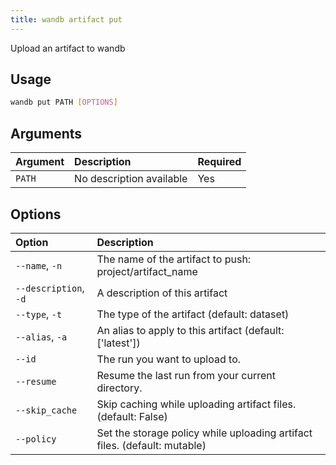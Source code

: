 ```yaml
---
title: wandb artifact put
---
```


Upload an artifact to wandb

## Usage

```bash
wandb put PATH [OPTIONS]
```

## Arguments

| Argument | Description | Required |
| :--- | :--- | :--- |
| `PATH` | No description available | Yes |

## Options

| Option | Description |
| :--- | :--- |
| `--name`, `-n` | The name of the artifact to push: project/artifact_name |
| `--description`, `-d` | A description of this artifact |
| `--type`, `-t` | The type of the artifact (default: dataset) |
| `--alias`, `-a` | An alias to apply to this artifact (default: ['latest']) |
| `--id` | The run you want to upload to. |
| `--resume` | Resume the last run from your current directory. |
| `--skip_cache` | Skip caching while uploading artifact files. (default: False) |
| `--policy` | Set the storage policy while uploading artifact files. (default: mutable) |
